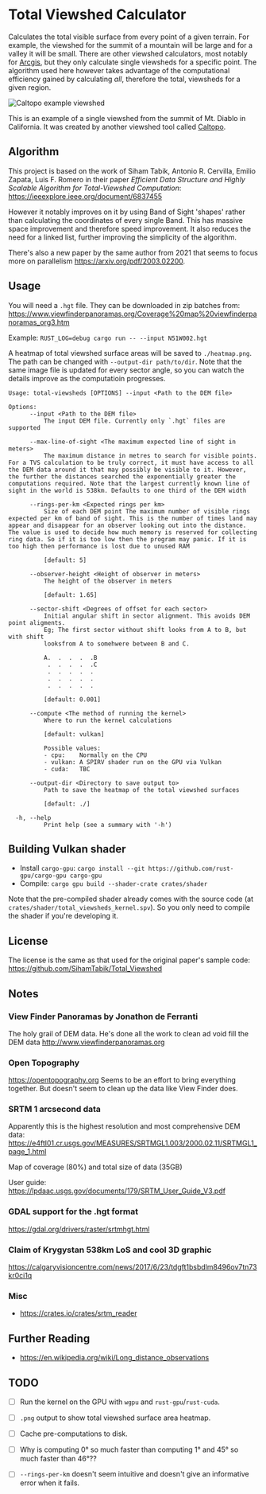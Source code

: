 # Total Viewshed Calculator
Calculates the total visible surface from every point of a given terrain. For example, the viewshed for the summit of a mountain will be large and for a valley it will be small. There are other viewshed calculators, most notably for [Arcgis](http://pro.arcgis.com/en/pro-app/tool-reference/3d-analyst/viewshed.htm), but they only calculate single viewsheds for a specific point. The algorithm used here however takes advantage of the computational efficiency gained by calculating *all*, therefore the total, viewsheds for a given region.

![Caltopo example viewshed](https://2.bp.blogspot.com/-wgkILUyFc7g/UZa6igZWQ0I/AAAAAAAAAJc/URPpKFTpVxM/s1600/Screen+shot+2013-05-17+at+3.09.13+PM.png)

This is an example of a single viewshed from the summit of Mt. Diablo in California. It was created by another viewshed tool called [Caltopo](https://caltopo.com).

## Algorithm
This project is based on the work of Siham Tabik, Antonio R. Cervilla, Emilio Zapata, Luis F. Romero in their
paper _Efficient Data Structure and Highly Scalable Algorithm for Total-Viewshed Computation_: https://ieeexplore.ieee.org/document/6837455

However it notably improves on it by using Band of Sight 'shapes' rather than calculating the coordinates of every single Band. This has massive space improvement and therefore speed improvement. It also reduces the need for a linked list, further improving the simplicity of the algorithm.

There's also a new paper by the same author from 2021 that seems to focus more on parallelism https://arxiv.org/pdf/2003.02200.

## Usage

You will need a `.hgt` file. They can be downloaded in zip batches from: https://www.viewfinderpanoramas.org/Coverage%20map%20viewfinderpanoramas_org3.htm

Example: `RUST_LOG=debug cargo run -- --input N51W002.hgt`

A heatmap of total viewshed surface areas will be saved to `./heatmap.png`. The path can be changed with `--output-dir path/to/dir`. Note that the same image file is updated for every sector angle, so you can watch the details improve as the computatioin progresses.

```
Usage: total-viewsheds [OPTIONS] --input <Path to the DEM file>

Options:
      --input <Path to the DEM file>
          The input DEM file. Currently only `.hgt` files are supported

      --max-line-of-sight <The maximum expected line of sight in meters>
          The maximum distance in metres to search for visible points. For a TVS calculation to be truly correct, it must have access to all the DEM data around it that may possibly be visible to it. However, the further the distances searched the exponentially greater the computations required. Note that the largest currently known line of sight in the world is 538km. Defaults to one third of the DEM width

      --rings-per-km <Expected rings per km>
          Size of each DEM point The maximum number of visible rings expected per km of band of sight. This is the number of times land may appear and disappear for an observer looking out into the distance. The value is used to decide how much memory is reserved for collecting ring data. So if it is too low then the program may panic. If it is too high then performance is lost due to unused RAM

          [default: 5]

      --observer-height <Height of observer in meters>
          The height of the observer in meters

          [default: 1.65]

      --sector-shift <Degrees of offset for each sector>
          Initial angular shift in sector alignment. This avoids DEM point aligments.
          Eg; The first sector without shift looks from A to B, but with shift
          looksfrom A to somehwere between B and C.

          A.  .  .  .  .B
           .  .  .  .  .C
           .  .  .  .  .
           .  .  .  .  .
           .  .  .  .  .

          [default: 0.001]

      --compute <The method of running the kernel>
          Where to run the kernel calculations

          [default: vulkan]

          Possible values:
          - cpu:    Normally on the CPU
          - vulkan: A SPIRV shader run on the GPU via Vulkan
          - cuda:   TBC

      --output-dir <Directory to save output to>
          Path to save the heatmap of the total viewshed surfaces

          [default: ./]

  -h, --help
          Print help (see a summary with '-h')
```

## Building Vulkan shader
* Install `cargo-gpu`: `cargo install --git https://github.com/rust-gpu/cargo-gpu cargo-gpu`
* Compile: `cargo gpu build --shader-crate crates/shader`

Note that the pre-compiled shader already comes with the source code (at `crates/shader/total_viewsheds_kernel.spv`). So you only need to compile the shader if you're developing it.

## License
The license is the same as that used for the original paper's sample code: https://github.com/SihamTabik/Total_Viewshed

## Notes

### View Finder Panoramas by Jonathon de Ferranti
The holy grail of DEM data. He's done all the work to clean ad void fill the DEM data
http://www.viewfinderpanoramas.org

### Open Topography
https://opentopography.org
Seems to be an effort to bring everything together. But doesn't seem to clean up the data like View Finder does.

### SRTM 1 arcsecond data
Apparently this is the highest resolution and most comprehensive DEM data:
https://e4ftl01.cr.usgs.gov/MEASURES/SRTMGL1.003/2000.02.11/SRTMGL1_page_1.html

Map of coverage (80%) and total size of data (35GB)

User guide: https://lpdaac.usgs.gov/documents/179/SRTM_User_Guide_V3.pdf

### GDAL support for the .hgt format
https://gdal.org/drivers/raster/srtmhgt.html

### Claim of Krygystan 538km LoS and cool 3D graphic
https://calgaryvisioncentre.com/news/2017/6/23/tdgft1bsbdlm8496ov7tn73kr0ci1q

### Misc
* https://crates.io/crates/srtm_reader

## Further Reading
* https://en.wikipedia.org/wiki/Long_distance_observations

## TODO
* [ ] Run the kernel on the GPU with `wgpu` and `rust-gpu`/`rust-cuda`.
* [ ] `.png` output to show total viewshed surface area heatmap.
* [ ] Cache pre-computations to disk.
* [ ] Why is computing 0° so much faster than computing 1° and 45° so much faster than 46°??
* [ ] `--rings-per-km` doesn't seem intuitive and doesn't give an informative error when it fails.

